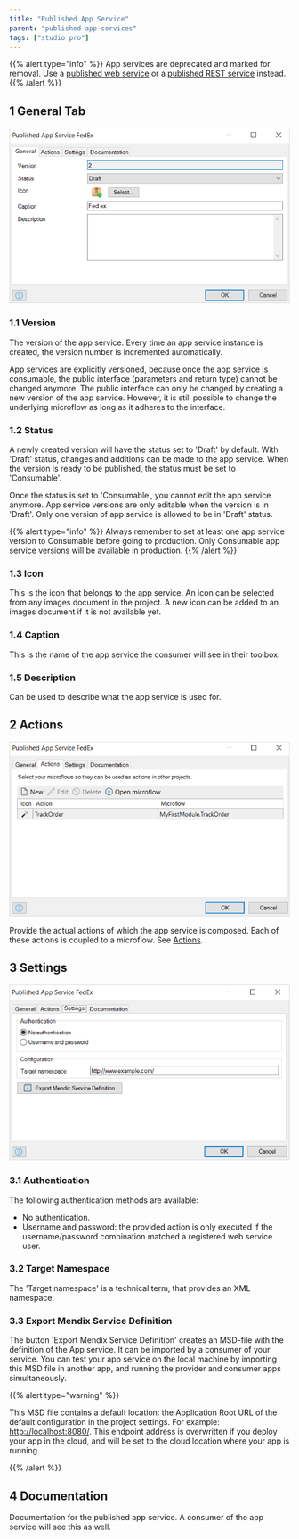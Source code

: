 ```yaml
---
title: "Published App Service"
parent: "published-app-services"
tags: ["studio pro"]
---
```


{{% alert type="info" %}}
App services are deprecated and marked for removal. Use a [published web service](published-web-services) or a [published REST service](published-rest-services) instead.
{{% /alert %}}

## 1 General Tab

![](attachments/16713718/16843916.png)

### 1.1 Version

The version of the app service. Every time an app service instance is created, the version number is incremented automatically.

App services are explicitly versioned, because once the app service is consumable, the public interface (parameters and return type) cannot be changed anymore. The public interface can only be changed by creating a new version of the app service. However, it is still possible to change the underlying microflow as long as it adheres to the interface.

### 1.2 Status

A newly created version will have the status set to 'Draft' by default. With 'Draft' status, changes and additions can be made to the app service. When the version is ready to be published, the status must be set to 'Consumable'.

Once the status is set to 'Consumable', you cannot edit the app service anymore. App service versions are only editable when the version is in 'Draft'. Only one version of app service is allowed to be in 'Draft' status.

{{% alert type="info" %}}
Always remember to set at least one app service version to Consumable before going to production. Only Consumable app service versions will be available in production.
{{% /alert %}}

### 1.3 Icon

This is the icon that belongs to the app service. An icon can be selected from any images document in the project. A new icon can be added to an images document if it is not available yet.

### 1.4 Caption

This is the name of the app service the consumer will see in their toolbox.

### 1.5 Description

Can be used to describe what the app service is used for.

## 2 Actions

![](attachments/16713718/16843915.png)

Provide the actual actions of which the app service is composed. Each of these actions is coupled to a microflow. See [Actions](actions).

## 3 Settings

![](attachments/16713718/16843914.png)

### 3.1 Authentication

The following authentication methods are available:

*   No authentication.
*   Username and password: the provided action is only executed if the username/password combination matched a registered web service user.

### 3.2 Target Namespace

The 'Target namespace' is a technical term, that provides an XML namespace.

### 3.3 Export Mendix Service Definition

The button 'Export Mendix Service Definition' creates an MSD-file with the definition of the App service. It can be imported by a consumer of your service. You can test your app service on the local machine by importing this MSD file in another app, and running the provider and consumer apps simultaneously.

{{% alert type="warning" %}}

This MSD file contains a default location: the Application Root URL of the default configuration in the project settings. For example: [http://localhost:8080/](http://localhost:8080/). This endpoint address is overwritten if you deploy your app in the cloud, and will be set to the cloud location where your app is running.

{{% /alert %}}

## 4 Documentation

Documentation for the published app service. A consumer of the app service will see this as well.
